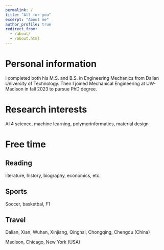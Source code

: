 ```yaml
---
permalink: /
title: "All for you"
excerpt: "About me"
author_profile: true
redirect_from: 
  - /about/
  - /about.html
---
```


Personal information
======
I completed both his M.S. and B.S. in Engineering Mechanics from Dalian University of Technology. Then I joined Mechanical Engineering at UW-Madison in fall 2023 to pursue PhD degree. 

Research interests
===
AI 4 science, machine learning, polymerinformatics, material design

Free time
======

**Reading** 
------
literature, history, biography, economics, etc.

**Sports**
------
Soccer, basketbal, F1

**Travel**
------
Dalian, Xian, Wuhan, Xinjiang, Qinghai, Chongqing, Chengdu (China)

Madison, Chicago, New York (USA)

